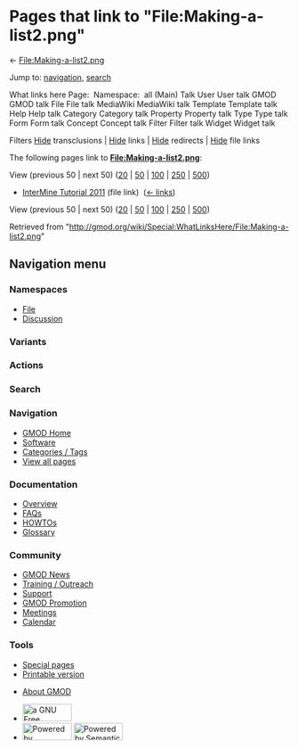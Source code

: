 <div id="mw-page-base" class="noprint">

</div>

<div id="mw-head-base" class="noprint">

</div>

<div id="content" class="mw-body" role="main">

<span id="top"></span>

<div id="mw-js-message" style="display:none;">

</div>



# <span dir="auto">Pages that link to "File:Making-a-list2.png"</span>

<div id="bodyContent">

<div id="contentSub">

←
[File:Making-a-list2.png](/wiki/File:Making-a-list2.png "File:Making-a-list2.png")

</div>

<div id="jump-to-nav" class="mw-jump">

Jump to: [navigation](#mw-navigation), [search](#p-search)

</div>

<div id="mw-content-text">

What links here Page:  Namespace:  all (Main) Talk User User talk GMOD
GMOD talk File File talk MediaWiki MediaWiki talk Template Template talk
Help Help talk Category Category talk Property Property talk Type Type
talk Form Form talk Concept Concept talk Filter Filter talk Widget
Widget talk

Filters
[Hide](/mediawiki/index.php?title=Special:WhatLinksHere/File:Making-a-list2.png&hidetrans=1 "Special:WhatLinksHere/File:Making-a-list2.png")
transclusions \|
[Hide](/mediawiki/index.php?title=Special:WhatLinksHere/File:Making-a-list2.png&hidelinks=1 "Special:WhatLinksHere/File:Making-a-list2.png")
links \|
[Hide](/mediawiki/index.php?title=Special:WhatLinksHere/File:Making-a-list2.png&hideredirs=1 "Special:WhatLinksHere/File:Making-a-list2.png")
redirects \|
[Hide](/mediawiki/index.php?title=Special:WhatLinksHere/File:Making-a-list2.png&hideimages=1 "Special:WhatLinksHere/File:Making-a-list2.png")
file links

The following pages link to
**[File:Making-a-list2.png](/wiki/File:Making-a-list2.png "File:Making-a-list2.png")**:

View (previous 50 \| next 50)
([20](/mediawiki/index.php?title=Special:WhatLinksHere/File:Making-a-list2.png&limit=20 "Special:WhatLinksHere/File:Making-a-list2.png")
\|
[50](/mediawiki/index.php?title=Special:WhatLinksHere/File:Making-a-list2.png&limit=50 "Special:WhatLinksHere/File:Making-a-list2.png")
\|
[100](/mediawiki/index.php?title=Special:WhatLinksHere/File:Making-a-list2.png&limit=100 "Special:WhatLinksHere/File:Making-a-list2.png")
\|
[250](/mediawiki/index.php?title=Special:WhatLinksHere/File:Making-a-list2.png&limit=250 "Special:WhatLinksHere/File:Making-a-list2.png")
\|
[500](/mediawiki/index.php?title=Special:WhatLinksHere/File:Making-a-list2.png&limit=500 "Special:WhatLinksHere/File:Making-a-list2.png"))

- [InterMine Tutorial
  2011](/wiki/InterMine_Tutorial_2011 "InterMine Tutorial 2011") (file
  link) ‎ <span class="mw-whatlinkshere-tools">([←
  links](/mediawiki/index.php?title=Special:WhatLinksHere&target=InterMine+Tutorial+2011 "Special:WhatLinksHere"))</span>

View (previous 50 \| next 50)
([20](/mediawiki/index.php?title=Special:WhatLinksHere/File:Making-a-list2.png&limit=20 "Special:WhatLinksHere/File:Making-a-list2.png")
\|
[50](/mediawiki/index.php?title=Special:WhatLinksHere/File:Making-a-list2.png&limit=50 "Special:WhatLinksHere/File:Making-a-list2.png")
\|
[100](/mediawiki/index.php?title=Special:WhatLinksHere/File:Making-a-list2.png&limit=100 "Special:WhatLinksHere/File:Making-a-list2.png")
\|
[250](/mediawiki/index.php?title=Special:WhatLinksHere/File:Making-a-list2.png&limit=250 "Special:WhatLinksHere/File:Making-a-list2.png")
\|
[500](/mediawiki/index.php?title=Special:WhatLinksHere/File:Making-a-list2.png&limit=500 "Special:WhatLinksHere/File:Making-a-list2.png"))

</div>

<div class="printfooter">

Retrieved from
"<http://gmod.org/wiki/Special:WhatLinksHere/File:Making-a-list2.png>"

</div>

<div id="catlinks" class="catlinks catlinks-allhidden">

</div>

<div class="visualClear">

</div>

</div>

</div>

<div id="mw-navigation">

## Navigation menu

<div id="mw-head">



<div id="left-navigation">

<div id="p-namespaces" class="vectorTabs" role="navigation"
aria-labelledby="p-namespaces-label">

### Namespaces

- <span id="ca-nstab-image"><a href="/wiki/File:Making-a-list2.png" accesskey="c"
  title="View the file page [c]">File</a></span>
- <span id="ca-talk"><a
  href="/mediawiki/index.php?title=File_talk:Making-a-list2.png&amp;action=edit&amp;redlink=1"
  accesskey="t"
  title="Discussion about the content page [t]">Discussion</a></span>

</div>

<div id="p-variants" class="vectorMenu emptyPortlet" role="navigation"
aria-labelledby="p-variants-label">

### 

### Variants[](#)

<div class="menu">

</div>

</div>

</div>

<div id="right-navigation">



<div id="p-cactions" class="vectorMenu emptyPortlet" role="navigation"
aria-labelledby="p-cactions-label">

### Actions[](#)

<div class="menu">

</div>

</div>

<div id="p-search" role="search">

### Search

<div id="simpleSearch">

</div>

</div>

</div>

</div>

<div id="mw-panel">

<div id="p-logo" role="banner">

<a href="/wiki/Main_Page"
style="background-image: url(http://gmod.org/images/GMOD-cogs.png);"
title="Visit the main page"></a>

</div>

<div id="p-Navigation" class="portal" role="navigation"
aria-labelledby="p-Navigation-label">

### Navigation

<div class="body">

- <span id="n-GMOD-Home">[GMOD Home](/wiki/Main_Page)</span>
- <span id="n-Software">[Software](/wiki/GMOD_Components)</span>
- <span id="n-Categories-.2F-Tags">[Categories /
  Tags](/wiki/Categories)</span>
- <span id="n-View-all-pages">[View all
  pages](/wiki/Special:AllPages)</span>

</div>

</div>

<div id="p-Documentation" class="portal" role="navigation"
aria-labelledby="p-Documentation-label">

### Documentation

<div class="body">

- <span id="n-Overview">[Overview](/wiki/Overview)</span>
- <span id="n-FAQs">[FAQs](/wiki/Category:FAQ)</span>
- <span id="n-HOWTOs">[HOWTOs](/wiki/Category:HOWTO)</span>
- <span id="n-Glossary">[Glossary](/wiki/Glossary)</span>

</div>

</div>

<div id="p-Community" class="portal" role="navigation"
aria-labelledby="p-Community-label">

### Community

<div class="body">

- <span id="n-GMOD-News">[GMOD News](/wiki/GMOD_News)</span>
- <span id="n-Training-.2F-Outreach">[Training /
  Outreach](/wiki/Training_and_Outreach)</span>
- <span id="n-Support">[Support](/wiki/Support)</span>
- <span id="n-GMOD-Promotion">[GMOD
  Promotion](/wiki/GMOD_Promotion)</span>
- <span id="n-Meetings">[Meetings](/wiki/Meetings)</span>
- <span id="n-Calendar">[Calendar](/wiki/Calendar)</span>

</div>

</div>

<div id="p-tb" class="portal" role="navigation"
aria-labelledby="p-tb-label">

### Tools

<div class="body">

- <span id="t-specialpages"><a href="/wiki/Special:SpecialPages" accesskey="q"
  title="A list of all special pages [q]">Special pages</a></span>
- <span id="t-print"><a
  href="/mediawiki/index.php?title=Special:WhatLinksHere/File:Making-a-list2.png&amp;printable=yes"
  rel="alternate" accesskey="p"
  title="Printable version of this page [p]">Printable version</a></span>

</div>

</div>

</div>

</div>

<div id="footer" role="contentinfo">

- <span id="footer-places-about">[About
  GMOD](/wiki/GMOD:About "GMOD:About")</span>

<!-- -->

- <span id="footer-copyrightico">[<img src="http://www.gnu.org/graphics/gfdl-logo-small.png" width="88"
  height="31" alt="a GNU Free Documentation License" />](http://www.gnu.org/licenses/fdl-1.3.html)</span>
- <span id="footer-poweredbyico">[<img src="/mediawiki/skins/common/images/poweredby_mediawiki_88x31.png"
  width="88" height="31" alt="Powered by MediaWiki" />](//www.mediawiki.org/)
  [<img
  src="/mediawiki/extensions/SemanticMediaWiki/includes/../resources/images/smw_button.png"
  width="88" height="31" alt="Powered by Semantic MediaWiki" />](https://www.semantic-mediawiki.org/wiki/Semantic_MediaWiki)</span>

<div style="clear:both">

</div>

</div>
